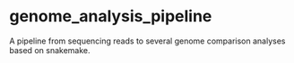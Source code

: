 # genome_analysis_pipeline
A pipeline from sequencing reads to several genome comparison analyses based on snakemake. 
